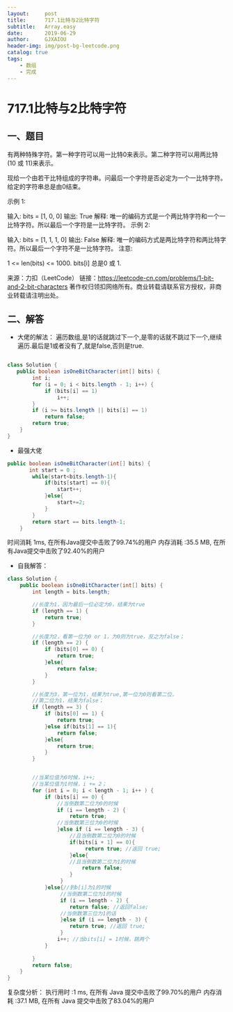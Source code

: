 ```yaml
---
layout:     post
title:      717.1比特与2比特字符
subtitle:   Array.easy
date:       2019-06-29
author:     GJXAIOU
header-img: img/post-bg-leetcode.png
catalog: true
tags:
    - 数组
    - 完成 
---
```


# 717.1比特与2比特字符

## 一、题目

有两种特殊字符。第一种字符可以用一比特0来表示。第二种字符可以用两比特(10 或 11)来表示。

现给一个由若干比特组成的字符串。问最后一个字符是否必定为一个一比特字符。给定的字符串总是由0结束。

示例 1:

输入: 
bits = [1, 0, 0]
输出: True
解释: 
唯一的编码方式是一个两比特字符和一个一比特字符。所以最后一个字符是一比特字符。
示例 2:

输入: 
bits = [1, 1, 1, 0]
输出: False
解释: 
唯一的编码方式是两比特字符和两比特字符。所以最后一个字符不是一比特字符。
注意:

1 <= len(bits) <= 1000.
bits[i] 总是0 或 1.

来源：力扣（LeetCode）
链接：https://leetcode-cn.com/problems/1-bit-and-2-bit-characters
著作权归领扣网络所有。商业转载请联系官方授权，非商业转载请注明出处。

## 二、解答

- 大佬的解法：
遍历数组,是1的话就跳过下一个,是零的话就不跳过下一个,继续遍历.最后是1或者没有了,就是false,否则是true.
```java

class Solution {
   public boolean isOneBitCharacter(int[] bits) {
        int i;
        for (i = 0; i < bits.length - 1; i++) {
            if (bits[i] == 1)
                i++;
        }
        if (i >= bits.length || bits[i] == 1)
            return false;
        return true;
    }
}

```


- 最强大佬
```java
public boolean isOneBitCharacter(int[] bits) {
       int start = 0 ;
        while(start<bits.length-1){
            if(bits[start] == 0){
                start++;
            }else{
                start+=2;
            }
        }
        return start == bits.length-1;
    }

```
时间消耗 1ms, 在所有Java提交中击败了99.74%的用户 
内存消耗 :35.5 MB, 在所有Java提交中击败了92.40%的用户




- 自我解答：
```java
class Solution {
    public boolean isOneBitCharacter(int[] bits) {     
        int length = bits.length;

        //长度为1，因为最后一位必定为0，结果为true
        if (length == 1) {
            return true;         
        }

        //长度为2，看第一位为0 or 1，为0则为true，反之为false；
        if (length == 2) {
            if (bits[0] == 0) {
                return true;
            }else{
                return false;
            }
        }

        //长度为3，第一位为1，结果为true,第一位为0则看第二位，
        //第二位为1，结果为false；
        if (length == 3) {
            if (bits[0] == 1) {
                return true;
            }else if(bits[1] == 1){
                return false;
            }else{
                return true;
            }
        }


        //当某位值为0时候，i++;
        //当某位值为1时候，i += 2；
        for (int i = 0; i < length - 1; i++ ) {
            if (bits[i] == 0) {
                //当倒数第二位为0的时候
                if (i == length - 2) {
                    return true; 
                //当倒数第三位为0的时候
                }else if (i == length - 3) {
                    //且当倒数第二位为0的时候
                    if(bits[i + 1] == 0){
                         return true; //返回 true;
                    }else{
                    //且当倒数第二位为1的时候
                        return false;
                    }               
                 }
            }else{//到b[i]为1的时候
                 //当倒数第二位为1的时候
                 if (i == length - 2) {
                    return false; //返回false;
                 //当倒数第三位为1的话
                 }else if (i == length - 3) {
                    return true; //返回 true;
                 }
                i++; //当bits[i] = 1时候，跳两个
            }
        
        }
        return false;
    }
}
```
复杂度分析：
执行用时 :1 ms, 在所有 Java 提交中击败了99.70%的用户
内存消耗 :37.1 MB, 在所有 Java 提交中击败了83.04%的用户





